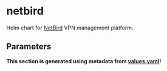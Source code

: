 # netbird

Helm chart for [NetBird](https://github.com/netbirdio/netbird) VPN management platform.

## Parameters

**This section is generated using metadata from [values.yaml](values.yaml)!**
